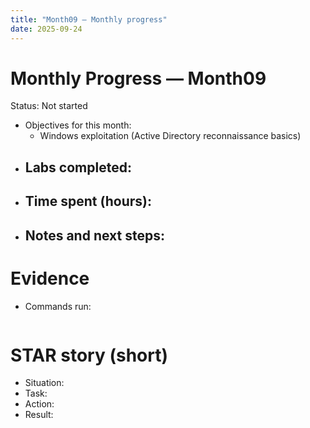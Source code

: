 ```yaml
---
title: "Month09 — Monthly progress"
date: 2025-09-24
---
```


# Monthly Progress — Month09

Status: Not started

- Objectives for this month:
  - Windows exploitation (Active Directory reconnaissance basics)
- Labs completed:
  - 
- Time spent (hours):
  - 
- Notes and next steps:
  - 

# Evidence
- Commands run:
```

```

# STAR story (short)
- Situation:
- Task:
- Action:
- Result: